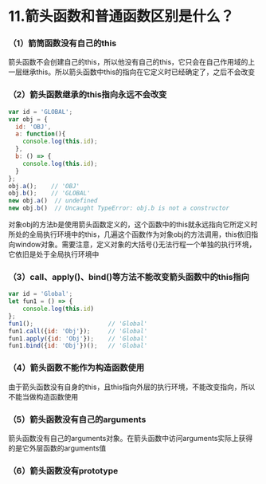 # 11.箭头函数和普通函数区别是什么？

### （1）箭筒函数没有自己的this
箭头函数不会创建自己的this，所以他没有自己的this，它只会在自己作用域的上一层继承this。所以箭头函数中this的指向在它定义时已经确定了，之后不会改变

### （2）箭头函数继承的this指向永远不会改变
```js
var id = 'GLOBAL';
var obj = {
  id: 'OBJ',
  a: function(){
    console.log(this.id);
  },
  b: () => {
    console.log(this.id);
  }
};
obj.a();    // 'OBJ'
obj.b();    // 'GLOBAL'
new obj.a()  // undefined
new obj.b()  // Uncaught TypeError: obj.b is not a constructor
```
对象obj的方法b是使用箭头函数定义的，这个函数中的this就永远指向它所定义时所处的全局执行环境中的this，几遍这个函数作为对象obj的方法调用，this依旧指向window对象。需要注意，定义对象的大括号{}无法行程一个单独的执行环境，它依旧是处于全局执行环境中

### （3）call、apply()、bind()等方法不能改变箭头函数中的this指向
```js
var id = 'Global';
let fun1 = () => {
    console.log(this.id)
};
fun1();                     // 'Global'
fun1.call({id: 'Obj'});     // 'Global'
fun1.apply({id: 'Obj'});    // 'Global'
fun1.bind({id: 'Obj'})();   // 'Global'
```

### （4）箭头函数不能作为构造函数使用
由于箭头函数没有自身的this，且this指向外层的执行环境，不能改变指向，所以不能当做构造函数使用

### （5）箭头函数没有自己的arguments
箭头函数没有自己的arguments对象。在箭头函数中访问arguments实际上获得的是它外层函数的arguments值

### （6）箭头函数没有prototype